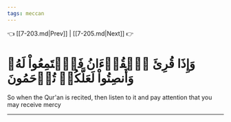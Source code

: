 ```yaml
---
tags: meccan
---
```


👈 [[7-203.md|Prev]] | [[7-205.md|Next]] 👉

# وَإِذَا قُرِئَ ٱلۡقُرۡءَانُ فَٱسۡتَمِعُواْ لَهُۥ وَأَنصِتُواْ لَعَلَّكُمۡ تُرۡحَمُونَ

So when the Qur'an is recited, then listen to it and pay attention that you may receive mercy

---

